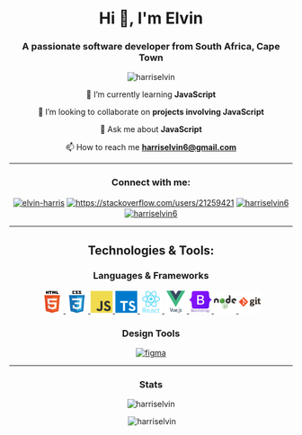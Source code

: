 <div align="center">
<h1>Hi 👋, I'm Elvin</h1>
<h3>A passionate software developer from South Africa, Cape Town</h3>

<p> <img src="https://komarev.com/ghpvc/?username=harriselvin&label=Profile%20views&color=0e75b6&style=flat" alt="harriselvin" /> </p>

 🌱 I’m currently learning **JavaScript**

 👯 I’m looking to collaborate on **projects involving JavaScript**

 💬 Ask me about **JavaScript**

📫 How to reach me **harriselvin6@gmail.com**

<hr>

<h3>Connect with me:</h3>
<p>
<a href="https://linkedin.com/in/elvin-harris" target="blank"><img align="center" src="https://raw.githubusercontent.com/rahuldkjain/github-profile-readme-generator/master/src/images/icons/Social/linked-in-alt.svg" alt="elvin-harris" height="30" width="40" /></a>
<a href="https://stackoverflow.com/users/https://stackoverflow.com/users/21259421" target="blank"><img align="center" src="https://raw.githubusercontent.com/rahuldkjain/github-profile-readme-generator/master/src/images/icons/Social/stack-overflow.svg" alt="https://stackoverflow.com/users/21259421" height="30" width="40" /></a>
<a href="https://instagram.com/harriselvin6" target="blank"><img align="center" src="https://raw.githubusercontent.com/rahuldkjain/github-profile-readme-generator/master/src/images/icons/Social/instagram.svg" alt="harriselvin6" height="30" width="40" /></a>
<a href="https://twitter.com/harriselvin6" target="blank"><img align="center" src="https://raw.githubusercontent.com/rahuldkjain/github-profile-readme-generator/master/src/images/icons/Social/twitter.svg" alt="harriselvin6" height="30" width="40" /></a>
</p>

<hr>

<h2>Technologies & Tools:</h2>
<h3>Languages & Frameworks</h3>

<p>
<a href="https://www.w3.org/html/" target="_blank" rel="noreferrer"> <img src="https://raw.githubusercontent.com/devicons/devicon/master/icons/html5/html5-original-wordmark.svg" alt="html5" width="40" height="40"/> </a>
<a href="https://www.w3schools.com/css/" target="_blank" rel="noreferrer"> <img src="https://raw.githubusercontent.com/devicons/devicon/master/icons/css3/css3-original-wordmark.svg" alt="css3" width="40" height="40"/> </a>
<a href="https://developer.mozilla.org/en-US/docs/Web/JavaScript" target="_blank" rel="noreferrer"> <img src="https://raw.githubusercontent.com/devicons/devicon/master/icons/javascript/javascript-original.svg" alt="javascript" width="40" height="40"/> </a>
<a href="https://www.typescriptlang.org" target="_blank" rel="noreferrer"> <img src="https://raw.githubusercontent.com/devicons/devicon/master/icons/typescript/typescript-original.svg" alt="typescript" width="40" height="40"/> </a>
<a href="https://reactjs.org/" target="_blank" rel="noreferrer"> <img src="https://raw.githubusercontent.com/devicons/devicon/master/icons/react/react-original-wordmark.svg" alt="react" width="40" height="40"/> </a>
<a href="https://vuejs.org/" target="_blank" rel="noreferrer"> <img src="https://raw.githubusercontent.com/devicons/devicon/master/icons/vuejs/vuejs-original-wordmark.svg" alt="react" width="40" height="40"/> </a>
<a href="https://getbootstrap.com/" rel="noreferrer" target="_blank"> <img src="https://raw.githubusercontent.com/devicons/devicon/master/icons/bootstrap/bootstrap-original-wordmark.svg" alt="bootstrap" width="40" loading="lazy"/> </a>
<a href="https://nodejs.org" target="_blank" rel="noreferrer"> <img src="https://raw.githubusercontent.com/devicons/devicon/master/icons/nodejs/nodejs-original-wordmark.svg" alt="nodejs" width="40" height="40"/> </a>
<a href="https://git-scm.com/" target="_blank" rel="noreferrer"> <img src="https://raw.githubusercontent.com/devicons/devicon/master/icons/git/git-original-wordmark.svg" alt="nodejs" width="40" height="40"/> </a>
</p>

<p>
<h3>Design Tools</h3>
<a href="https://www.figma.com/" target="_blank" rel="noreferrer"> <img src="https://www.vectorlogo.zone/logos/figma/figma-icon.svg" alt="figma" width="40" height="40"/> </a> 
</p>

<hr>

<h3>Stats</h3>

<p><img src="https://github-readme-stats.vercel.app/api/top-langs?username=harriselvin&show_icons=true&locale=en&layout=compact" alt="harriselvin" /></p>

<p>&nbsp;<img src="https://github-readme-stats.vercel.app/api?username=harriselvin&show_icons=true&locale=en" alt="harriselvin" /></p>

</div>

<!---
harriselvin/harriselvin is a ✨ special ✨ repository because its `README.md` (this file) appears on your GitHub profile.
You can click the Preview link to take a look at your changes.
--->
